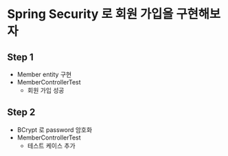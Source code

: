 # Spring Security 로 회원 가입을 구현해보자

## Step 1

- Member entity 구현
- MemberControllerTest
    - 회원 가입 성공

## Step 2

- BCrypt 로 password 암호화
- MemberControllerTest
    - 테스트 케이스 추가 

